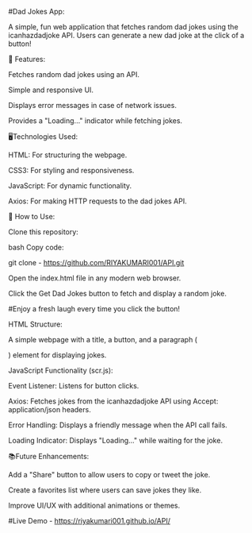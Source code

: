 #Dad Jokes App:

A simple, fun web application that fetches random dad jokes using the icanhazdadjoke API. Users can generate a new dad joke at the click of a button!

🚀 Features:

Fetches random dad jokes using an API.

Simple and responsive UI.

Displays error messages in case of network issues.

Provides a "Loading..." indicator while fetching jokes.

🖥️Technologies Used:

HTML: For structuring the webpage.

CSS3: For styling and responsiveness.

JavaScript: For dynamic functionality.

Axios: For making HTTP requests to the dad jokes API.

🔧 How to Use:

Clone this repository:

bash
Copy code:

git clone - https://github.com/RIYAKUMARI001/API.git

Open the index.html file in any modern web browser.

Click the Get Dad Jokes button to fetch and display a random joke.

#Enjoy a fresh laugh every time you click the button!

HTML Structure:

A simple webpage with a title, a button, and a paragraph (<p>) element for displaying jokes.

JavaScript Functionality (scr.js):

Event Listener: Listens for button clicks.

Axios: Fetches jokes from the icanhazdadjoke API using Accept: application/json headers.

Error Handling: Displays a friendly message when the API call fails.

Loading Indicator: Displays "Loading..." while waiting for the joke.

📚Future Enhancements:

Add a "Share" button to allow users to copy or tweet the joke.

Create a favorites list where users can save jokes they like.

Improve UI/UX with additional animations or themes.

#Live Demo -  https://riyakumari001.github.io/API/
